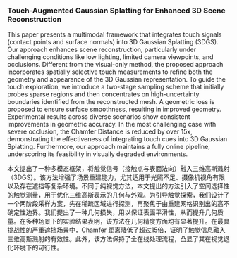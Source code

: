 ### Touch-Augmented Gaussian Splatting for Enhanced 3D Scene Reconstruction

This paper presents a multimodal framework that integrates touch signals (contact points and surface normals) into 3D Gaussian Splatting (3DGS). Our approach enhances scene reconstruction, particularly under challenging conditions like low lighting, limited camera viewpoints, and occlusions. Different from the visual-only method, the proposed approach incorporates spatially selective touch measurements to refine both the geometry and appearance of the 3D Gaussian representation. To guide the touch exploration, we introduce a two-stage sampling scheme that initially probes sparse regions and then concentrates on high-uncertainty boundaries identified from the reconstructed mesh. A geometric loss is proposed to ensure surface smoothness, resulting in improved geometry. Experimental results across diverse scenarios show consistent improvements in geometric accuracy. In the most challenging case with severe occlusion, the Chamfer Distance is reduced by over 15x, demonstrating the effectiveness of integrating touch cues into 3D Gaussian Splatting. Furthermore, our approach maintains a fully online pipeline, underscoring its feasibility in visually degraded environments.

本文提出了一种多模态框架，将触觉信号（接触点与表面法向）融入三维高斯溅射（3DGS）。该方法增强了场景重建能力，尤其适用于光照不足、摄像机视角有限以及存在遮挡等复杂环境。不同于纯视觉方法，本文提出的方法引入了空间选择性的触觉测量，用于优化三维高斯表示的几何与外观。为引导触觉探索，我们设计了一个两阶段采样方案，先在稀疏区域进行探测，再聚焦于由重建网格识别出的高不确定性边界。我们提出了一种几何损失，用以保证表面平滑性，从而提升几何质量。在多种场景下的实验结果表明，该方法在几何精度方面均有显著提升。在最具挑战性的严重遮挡场景中，Chamfer 距离降低了超过15倍，证明了触觉信息融入三维高斯溅射的有效性。此外，该方法保持了全在线处理流程，凸显了其在视觉退化环境下的可行性。
